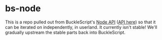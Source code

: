 # bs-node

This is a repo pulled out from BuckleScript's [Node API](http://bloomberg.github.io/bucklescript/Manual.html#_node_module) ([API here](http://bloomberg.github.io/bucklescript/api/Node.html)) so that it can be iterated on independently, in userland. It currently isn't stable! We'll gradually upstream the stable parts back into BuckleScript.
